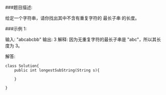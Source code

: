 ###题目描述:

给定一个字符串，请你找出其中不含有重复字符的 最长子串 的长度。

###示例 1:

输入: "abcabcbb"
输出: 3 
解释: 因为无重复字符的最长子串是 "abc"，所以其长度为 3。

解答:

```$xslt
class Solution{
    public int longestSubString(String s){
        
    }

}

```